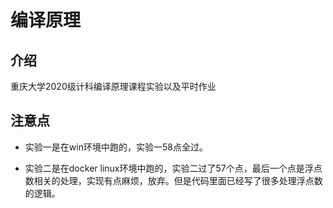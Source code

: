 # 编译原理

## 介绍
重庆大学2020级计科编译原理课程实验以及平时作业



## 注意点

- 实验一是在win环境中跑的，实验一58点全过。

- 实验二是在docker linux环境中跑的，实验二过了57个点，最后一个点是浮点数相关的处理，实现有点麻烦，放弃。但是代码里面已经写了很多处理浮点数的逻辑。
